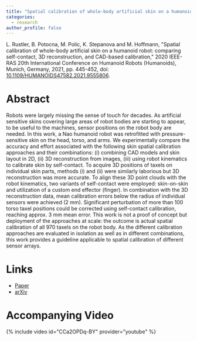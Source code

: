```yaml
---
title: "Spatial calibration of whole-body artificial skin on a humanoid robot: comparing self-contact, 3D reconstruction, and CAD-based calibration"
categories:
  - research
author_profile: false
---  
```

L. Rustler, B. Potocna, M. Polic, K. Stepanova and M. Hoffmann, "Spatial calibration of whole-body artificial skin on a
humanoid robot: comparing self-contact, 3D reconstruction, and CAD-based calibration," 2020 IEEE-RAS 20th International 
Conference on Humanoid Robots (Humanoids), Munich, Germany, 2021, pp. 445-452, 
doi: [10.1109/HUMANOIDS47582.2021.9555806](10.1109/HUMANOIDS47582.2021.9555806).

# Abstract
Robots were largely missing the sense of touch for decades. As artificial sensitive skins covering large areas of robot 
bodies are starting to appear, to be useful to the machines, sensor positions on the robot body are needed. In this 
work, a Nao humanoid robot was retrofitted with pressure-sensitive skin on the head, torso, and arms. We experimentally
compare the accuracy and effort associated with the following skin spatial calibration approaches and their 
combinations: (i) combining CAD models and skin layout in 2D, (ii) 3D reconstruction from images, (iii) using robot
kinematics to calibrate skin by self-contact. To acquire 3D positions of taxels on individual skin parts, methods (i) 
and (ii) were similarly laborious but 3D reconstruction was more accurate. To align these 3D point clouds with the
robot kinematics, two variants of self-contact were employed: skin-on-skin and utilization of a custom end effector 
(finger). In combination with the 3D reconstruction data, mean calibration errors below the radius of individual 
sensors were achieved (2 mm). Significant perturbation of more than 100 torso taxel positions could be corrected using
self-contact calibration, reaching approx. 3 mm mean error. This work is not a proof of concept but deployment of the 
approaches at scale: the outcome is actual spatial calibration of all 970 taxels on the robot body. As the different 
calibration approaches are evaluated in isolation as well as in different combinations, this work provides a guideline 
applicable to spatial calibration of different sensor arrays.

# Links
- [Paper](https://ieeexplore.ieee.org/document/9555806)
- [arXiv](https://drive.google.com/file/d/12KiZfZMiFZhHr8xuMZ-lMv0gJiEAmngn/view?usp=sharing)

# Accompanying Video
{% include video id="CCa2OPDq-BY" provider="youtube" %}